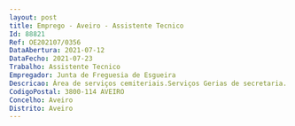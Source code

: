 ```yaml
--- 
layout: post
title: Emprego - Aveiro - Assistente Tecnico
Id: 88821
Ref: OE202107/0356
DataAbertura: 2021-07-12
DataFecho: 2021-07-23
Trabalho: Assistente Tecnico
Empregador: Junta de Freguesia de Esgueira
Descricao: Área de serviços cemiteriais.Serviços Gerias de secretaria.
CodigoPostal: 3800-114 AVEIRO
Concelho: Aveiro
Distrito: Aveiro
--- 
```


